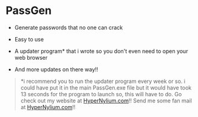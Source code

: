 # PassGen

- Generate passwords that no one can crack

- Easy to use

- A updater program* that i wrote so you don't even need to open your web browser

- And more updates on there way!!

> *i recommend you to run the updater program every week or so. i could have put it in the main PassGen.exe file but it would have took 13 seconds for the program to launch so, this will have to do.
> Go check out my website at [HyperNylium.com](http://www.hypernylium.com)!!
> Send me some fan mail at [HyperNylium.com](http://www.hypernylium.com/en-en/customer-support/)!!